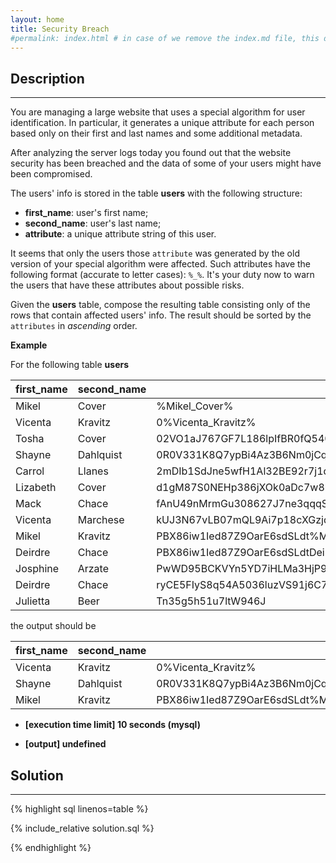 ```yaml
---
layout: home
title: Security Breach
#permalink: index.html # in case of we remove the index.md file, this doc will be the index page
---
```


<div class="row">
<div class="columnStmt" markdown="1">

## Description

---

You are managing a large website that uses a special algorithm for user identification. In particular, it generates a unique attribute for each person based only on their first and last names and some additional metadata.

After analyzing the server logs today you found out that the website security has been breached and the data of some of your users might have been compromised.

The users' info is stored in the table **users** with the following structure:

- **first_name**: user's first name;
- **second_name**: user's last name;
- **attribute**: a unique attribute string of this user.

It seems that only the users those <code>attribute</code> was generated by the old version of your special algorithm were affected. Such attributes have the following format (accurate to letter cases): <code>%\_%</code>. It's your duty now to warn the users that have these attributes about possible risks.

Given the **users** table, compose the resulting table consisting only of the rows that contain affected users' info. The result should be sorted by the <code>attributes</code> in _ascending_ order.

**Example**

For the following table **users**

| first_name | second_name | attribute                                                           |
| ---------- | ----------- | ------------------------------------------------------------------- |
| Mikel      | Cover       | %Mikel_Cover%                                                       |
| Vicenta    | Kravitz     | 0%Vicenta_Kravitz%                                                  |
| Tosha      | Cover       | 02VO1aJ767GF7L186lpIfBR0fQ5406Q02YcpG42LDF4Bv26                     |
| Shayne     | Dahlquist   | 0R0V331K8Q7ypBi4Az3B6Nm0jCqUk%Shayne_Dahlquist%46E3O0u7t7           |
| Carrol     | Llanes      | 2mDIb1SdJne5wfH1Al32BE92r7j1d60PJ263b2vyPn3zxQ2P7sVOM26J11UT6W0Np   |
| Lizabeth   | Cover       | d1gM87S0NEHp386jXOk0aDc7w8bx4u8q7D82ff2Z4YT43iLyZ39xYbEDXMk         |
| Mack       | Chace       | fAnU49nMrmGu308627J7ne3qqqSPJDnq6dwW607lahNB5DinTR2Rkp549G7         |
| Vicenta    | Marchese    | kUJ3N67vLB07mQL9Ai7p18cXGzjdT32r8283ZQi                             |
| Mikel      | Kravitz     | PBX86iw1Ied87Z9OarE6sdSLdt%Mikel_Kravitz%W73XOY9YaOgi060r2x12D2EmD7 |
| Deirdre    | Chace       | PBX86iw1Ied87Z9OarE6sdSLdtDeirdrelChaceW73XOY9YaOgi060r2x12D2EmD7   |
| Josphine   | Arzate      | PwWD95BCKVYn5YD7iHLMa3HjP9tH%josphine_arzate%d2hNHNd3RpqfUREN47     |
| Deirdre    | Chace       | ryCE5FIyS8q54A5036luzVS91j6C7P76E9X0O58htzgthuX24LG%DEirdre_Chace%  |
| Julietta   | Beer        | Tn35g5h51u7ltW946J                                                  |

the output should be

| first_name | second_name | attribute                                                           |
| ---------- | ----------- | ------------------------------------------------------------------- |
| Vicenta    | Kravitz     | 0%Vicenta_Kravitz%                                                  |
| Shayne     | Dahlquist   | 0R0V331K8Q7ypBi4Az3B6Nm0jCqUk%Shayne_Dahlquist%46E3O0u7t7           |
| Mikel      | Kravitz     | PBX86iw1Ied87Z9OarE6sdSLdt%Mikel_Kravitz%W73XOY9YaOgi060r2x12D2EmD7 |

- **[execution time limit] 10 seconds (mysql)**

- **[output] undefined**

</div>
<div class="columnSol" markdown="1">

## Solution

---

{% highlight sql linenos=table %}

{% include_relative solution.sql %}

{% endhighlight %}

</div>
</div>
